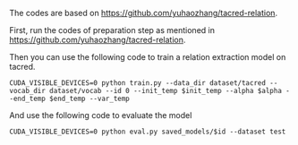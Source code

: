 The codes are based on https://github.com/yuhaozhang/tacred-relation.



First, run the codes of preparation step as mentioned in https://github.com/yuhaozhang/tacred-relation. 

Then you can use the following code to train a relation extraction model on tacred.

```
CUDA_VISIBLE_DEVICES=0 python train.py --data_dir dataset/tacred --vocab_dir dataset/vocab --id 0 --init_temp $init_temp --alpha $alpha --end_temp $end_temp --var_temp
```

And use the following code to evaluate the model

```
CUDA_VISIBLE_DEVICES=0 python eval.py saved_models/$id --dataset test
```

